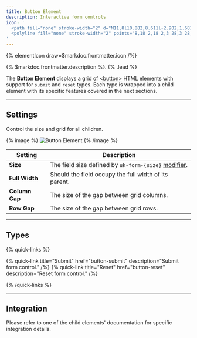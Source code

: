 ```yaml
---
title: Button Element
description: Interactive form controls
icon: '
  <path fill="none" stroke-width="2" d="M11,8l10.882,8.611l-2.902,1.681l3.209,5.965 l-3.98,2.146l-3.207-5.965l-2.9,1.681L11,8z" />
  <polyline fill="none" stroke-width="2" points="8,18 2,18 2,3 28,3 28,18 25,18 " />
'
---
```


{% elementIcon draw=$markdoc.frontmatter.icon /%}

{% $markdoc.frontmatter.description %}. {% .lead %}

The **Button Element** displays a grid of [\<button\>](https://developer.mozilla.org/en-US/docs/Web/HTML/Element/button) HTML elements with support for `submit` and `reset` types. Each type is wrapped into a child element with its specific features covered in the next sections.

---

## Settings

Control the size and grid for all children.

{% image %}
![Button Element](/assets/ytp/forms/fields/button-settings.webp)
{% /image %}

| Setting | Description |
| ------ | ----------- |
| **Size** | The field size defined by `uk-form-{size}` [modifier](https://getuikit.com/docs/form#size-modifiers). |
| **Full Width** | Should the field occupy the full width of its parent. |
| **Column Gap** | The size of the gap between grid columns. |
| **Row Gap** | The size of the gap between grid rows. |

---

## Types

{% quick-links %}

{% quick-link title="Submit" href="button-submit" description="Submit form control." /%}
{% quick-link title="Reset" href="button-reset" description="Reset form control." /%}

{% /quick-links %}

---

## Integration

Please refer to one of the child elements' documentation for specific integration details.
